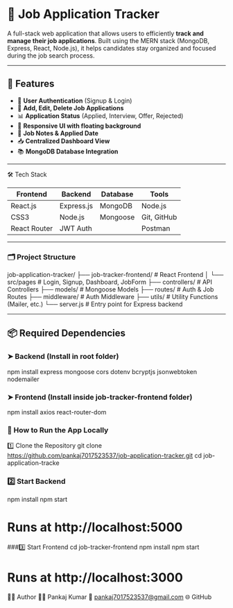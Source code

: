 # 💼 Job Application Tracker

A full-stack web application that allows users to efficiently **track and manage their job applications**. Built using the MERN stack (MongoDB, Express, React, Node.js), it helps candidates stay organized and focused during the job search process.

---

## 🚀 Features

- 🔐 **User Authentication** (Signup & Login)
- 📝 **Add, Edit, Delete Job Applications**
- 📊 **Application Status** (Applied, Interview, Offer, Rejected)
- 🎨 **Responsive UI with floating background**
- 📌 **Job Notes & Applied Date**
- 📥 **Centralized Dashboard View**
- 📚 **MongoDB Database Integration**

---
 🛠️ Tech Stack

| Frontend     | Backend      | Database   | Tools        |
|--------------|--------------|------------|--------------|
| React.js     | Express.js   | MongoDB    | Node.js      |
| CSS3         | Node.js      | Mongoose   | Git, GitHub  |
| React Router | JWT Auth     |            | Postman      |

---

### 🗂️ Project Structure

job-application-tracker/
├── job-tracker-frontend/     # React Frontend
│   └── src/pages              # Login, Signup, Dashboard, JobForm
├── controllers/              # API Controllers
├── models/                   # Mongoose Models
├── routes/                   # Auth & Job Routes
├── middleware/               # Auth Middleware
├── utils/                    # Utility Functions (Mailer, etc.)
└── server.js                 # Entry point for Express backend

---

## 📦 Required Dependencies

### ➤ Backend (Install in root folder)
npm install express mongoose cors dotenv bcryptjs jsonwebtoken nodemailer

### ➤ Frontend (Install inside job-tracker-frontend folder)
npm install axios react-router-dom

### 🚀 How to Run the App Locally
1️⃣ Clone the Repository
git clone https://github.com/pankaj7017523537/job-application-tracker.git
cd job-application-tracke

### 2️⃣ Start Backend 
npm install
npm start
# Runs at http://localhost:5000

###3️⃣ Start Frontend
cd job-tracker-frontend
npm install
npm start
# Runs at http://localhost:3000

🧑‍💻 Author
👨‍💻 Pankaj Kumar
📧 pankaj7017523537@gmail.com
🌐 GitHub


